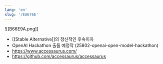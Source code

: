 ```yaml
---
lang: 'en'
slug: '/EA676E'
---
```


![[B66E9A.png]]

- [[Stable Alternative]]의 정신적인 후속이자
- OpenAI Hackathon 출품 예정작 (25802-openai-open-model-hackathon)
- https://www.accessaurus.com/
- https://github.com/accessaurus/accessaurus
